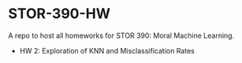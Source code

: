 # STOR-390-HW
A repo to host all homeworks for STOR 390: Moral Machine Learning.

- HW 2: Exploration of KNN and Misclassification Rates
